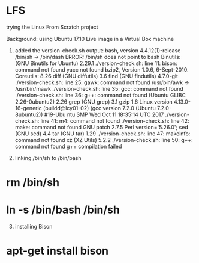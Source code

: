 # LFS
trying the Linux From Scratch project

Background: using Ubuntu 17.10 Live image in a Virtual Box machine

1) added the version-check.sh
output: 
bash, version 4.4.12(1)-release
/bin/sh -> /bin/dash
ERROR: /bin/sh does not point to bash
Binutils: (GNU Binutils for Ubuntu) 2.29.1
./version-check.sh: line 11: bison: command not found
yacc not found
bzip2,  Version 1.0.6, 6-Sept-2010.
Coreutils:  8.26
diff (GNU diffutils) 3.6
find (GNU findutils) 4.7.0-git
./version-check.sh: line 25: gawk: command not found
/usr/bin/awk -> /usr/bin/mawk
./version-check.sh: line 35: gcc: command not found
./version-check.sh: line 36: g++: command not found
(Ubuntu GLIBC 2.26-0ubuntu2) 2.26
grep (GNU grep) 3.1
gzip 1.6
Linux version 4.13.0-16-generic (buildd@lcy01-02) (gcc version 7.2.0 (Ubuntu 7.2.0-8ubuntu2)) #19-Ubu
ntu SMP Wed Oct 11 18:35:14 UTC 2017
./version-check.sh: line 41: m4: command not found
./version-check.sh: line 42: make: command not found
GNU patch 2.7.5
Perl version='5.26.0';
sed (GNU sed) 4.4
tar (GNU tar) 1.29
./version-check.sh: line 47: makeinfo: command not found
xz (XZ Utils) 5.2.2
./version-check.sh: line 50: g++: command not found
g++ compilation failed

2) linking /bin/sh to /bin/bash
# rm /bin/sh
# ln -s /bin/bash /bin/sh

3) installing Bison
# apt-get install bison
